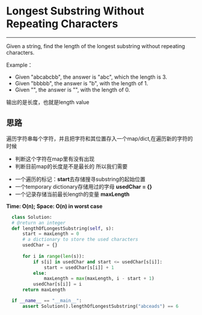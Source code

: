 # Longest Substring Without Repeating Characters

---

Given a string, find the length of the longest substring without repeating characters.

Example：
 - Given "abcabcbb", the answer is "abc", which the length is 3.
 - Given "bbbbb", the answer is "b", with the length of 1.
 - Given "", the answer is "", with the length of 0.
 
 输出的是长度，也就是length value
 
 ## 思路
 
 遍历字符串每个字符，并且把字符和其位置存入一个map/dict,在遍历新的字符的时候
 - 判断这个字符在map里有没有出现
 - 判断目前map的长度是不是最长的
 所以我们需要
  + 一个遍历的标记：**start**去存储搜寻substring的起始位置
  + 一个temporary dictionary存储用过的字母 **usedChar = {}**
  + 一个记录存储当前最长length的变量 **maxLength**
  
  **Time: O(n); Space: O(n) in worst case**
  
  ```py
    class Solution:
    # @return an integer
    def lengthOfLongestSubstring(self, s):
        start = maxLength = 0
        # a dictionary to store the used characters
        usedChar = {}  
        
        for i in range(len(s)):
            if s[i] in usedChar and start <= usedChar[s[i]]:
                start = usedChar[s[i]] + 1
            else:
                maxLength = max(maxLength, i - start + 1)
            usedChar[s[i]] = i
        return maxLength

    if __name__ == "__main__":
        assert Solution().lengthOfLongestSubstring("abceads") == 6
  ```
 